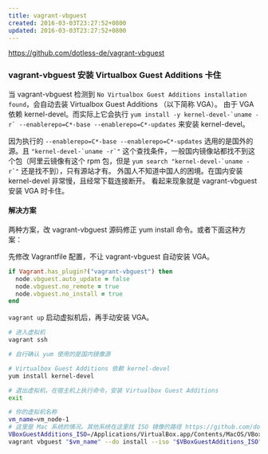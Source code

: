 ```yaml
---
title: vagrant-vbguest
created: 2016-03-03T23:27:52+0800
updated: 2016-03-03T23:27:52+0800
---
```



https://github.com/dotless-de/vagrant-vbguest

### vagrant-vbguest 安装 Virtualbox Guest Additions 卡住

当 vagrant-vbguest 检测到 `No Virtualbox Guest Additions installation found`，会自动去装 Virtualbox Guest Additions （以下简称 VGA）。
由于 VGA 依赖 kernel-devel。而实际上它会执行 ``yum install -y kernel-devel-`uname -r` --enablerepo=C*-base --enablerepo=C*-updates`` 来安装 kernel-devel。

因为执行的 `--enablerepo=C*-base --enablerepo=C*-updates` 选用的是国外的源。且 ``"kernel-devel-`uname -r`"`` 这个查找条件，一般国内镜像站都找不到这个包（阿里云镜像有这个 rpm 包，但是 ``yum search "kernel-devel-`uname -r`"`` 还是找不到），只有源站才有。
外国人不知道中国人的困境。在国内安装 kernel-devel 非常慢，且经常下载连接断开。
看起来现象就是 vagrant-vbguest 安装 VGA 时卡住。

#### 解决方案

两种方案，改 vagrant-vbguest 源码修正 yum install 命令。或者下面这种方案：

先修改 Vagrantfile 配置，不让 vagrant-vbguest 自动安装 VGA。

```ruby
if Vagrant.has_plugin?("vagrant-vbguest") then
  node.vbguest.auto_update = false
  node.vbguest.no_remote = true
  node.vbguest.no_install = true
end
```

`vagrant up` 启动虚拟机后，再手动安装 VGA。

```sh
# 进入虚拟机
vagrant ssh

# 自行确认 yum 使用的是国内镜像源

# Virtualbox Guest Additions 依赖 kernel-devel
yum install kernel-devel

# 退出虚拟机，在宿主机上执行命令，安装 Virtualbox Guest Additions
exit

# 你的虚拟机名称
vm_name=vm_node-1
# 这里是 Mac 系统的情况。其他系统在这里找 ISO 镜像的路径 https://github.com/dotless-de/vagrant-vbguest#iso-autodetection
VBoxGuestAdditions_ISO=/Applications/VirtualBox.app/Contents/MacOS/VBoxGuestAdditions.iso
vagrant vbguest "$vm_name" --do install --iso "$VBoxGuestAdditions_ISO"
```
